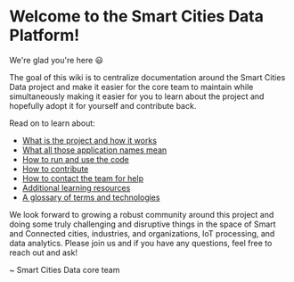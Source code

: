 # Welcome to the Smart Cities Data Platform!

We're glad you're here 😃

The goal of this wiki is to centralize documentation around the Smart Cities Data project and make it easier for the core team to maintain while simultaneously making it easier for you to learn about the project and hopefully adopt it for yourself and contribute back.

Read on to learn about:

- [What is the project and how it works](https://github.com/UrbanOS-Public/smartcitiesdata/wiki/The-What)
- [What all those application names mean](https://github.com/UrbanOS-Public/smartcitiesdata/wiki/Names)
- [How to run and use the code](https://github.com/UrbanOS-Public/smartcitiesdata/wiki/The-How)
- [How to contribute](https://github.com/UrbanOS-Public/smartcitiesdata/wiki/Contribute)
- [How to contact the team for help](https://github.com/UrbanOS-Public/smartcitiesdata/wiki/Contact)
- [Additional learning resources](https://github.com/UrbanOS-Public/smartcitiesdata/wiki/Resources)
- [A glossary of terms and technologies](https://github.com/UrbanOS-Public/smartcitiesdata/wiki/Glossary)

We look forward to growing a robust community around this project and doing some truly challenging and disruptive things in the space of Smart and Connected cities, industries, and organizations, IoT processing, and data analytics. Please join us and if you have any questions, feel free to reach out and ask!

~ Smart Cities Data core team
